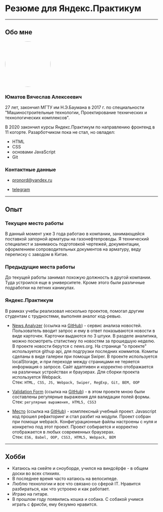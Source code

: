 # **Резюме для Яндекс.Практикум**

***

## Обо мне 

<img style="border-radius: 50%" src="https://hhcdn.ru/photo/599925087.jpeg?t=1618435275&h=M_y8NbqGJbCFrQXpgKUaVA" width="150">

### Юматов Вячеслав Алексеевич  

27 лет, закончил МГТУ им Н.Э.Баумана в 2017 г. по специальности "Машиностроительные технологии, Проектирование технических и технологических комплексов".

В 2020 закончил курсы Яндекс.Практикум по направлению фронтенд в 11 когорте. Разарботчиком пока не стал, но овладел: 

- HTML
- CSS
- основами JavaScript
- Git

### Контактные данные

- pronord@yandex.ru

- [telegram](http://t.me/pronord)

***

## Опыт

### Текущее место работы  

В данный момент уже 3 года работаю в компании, занимающейся поставкой запорной арматуры на газонефтепроводы. Я технический специалист и занимаюсь подготовкой чертежей, документации, оформлением сопроводительных документов на арматуру, веду переписку с заводом в Китае.

### Предыдущие места работы

До текущей работы занимал похожую должность в другой компании. Туда устроился еще в университете. Кроме этого были различные подработки на летних каникулах.

### Яндекс.Практикум

В рамках учебы реализовал несколько проектов, помогал другим студентам с трудностями, выполняя аналог код-ревью.

- [News Analyzer](https://pronord.github.io/news_analyzer/) (ссылка на [GitHub](https://github.com/pronord/news_analyzer)) - сервис анализа новостей. Пользователь вводит запрос и ему в ответ показываются новости в виде карточек. Карточки выдаются по 3 штуки. В разделе аналитика, можно посмотреть статистику по новостям за прошедшую неделю. В проекте новости берутся с news.org. На странице "о проекте" используется githup api, для подгрузки последних коммитов. Комиты сделаны в виде галереи при помощи Swiper. В проекте используется localStorage, и при переходе между страницами не теряется информация о запросе. Сайт адаптивен и корректно отображается на различных устройствах и браузерах. Для сборки проекта используется Webpack.  
Стек: `HTML, CSS, JS, Webpack, Swiper, RegExp, Git, BEM, OOP`

- [Validation Form](https://pronord.github.io/form/) (ссылка на [GitHub](https://github.com/pronord/form)) - в этом проекте мною были составлены регулярные выражения для валидации полей формы.  
Стек: `регулярные выражения, HTML5, CSS3`

- [Место](https://pronord.github.io/mesto/) (ссылка на [GitHub](https://github.com/pronord/mesto)) - комплексный учебный проект. Javascript код прошел рефакторинг и стал разбит на модули. Проект собран при помощи webpack. Конфигурационные файлы настроены с нуля и конкретно под этот проект. Проект собирается и корректно отображается в любых современных браузерах.  
Стек: `ES6, Babel, OOP, CSS3, HTML5, Webpack, BEM`

***

## Хобби

- Катаюсь на скейте и сноуборде, учился на виндсёрфе - в общем доски во всех стихиях.  
- В последнее время часто катаюсь на велосипеде.  
- Люблю технологии и все что связано со сферой IT. Нравится разбираться, как что устроено и как работает.
- Играю на гитаре.
- В прошлом году появились кошка и собака. С собакой учимся играть с фрисби, ему безумно нравится.

